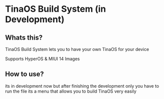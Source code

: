 
# TinaOS Build System (in Development)
## Whats this?
TinaOS Build System lets you to have your own TinaOS for your device

Supports HyperOS & MIUI 14 Images
## How to use?
its in development now but after finishing the development only you have to run the file
its a menu that allows you to build TinaOS very easily
